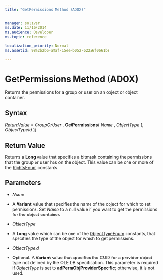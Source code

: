 ```yaml
---
title: "GetPermissions Method (ADOX)"
 
 
manager: soliver
ms.date: 11/16/2014
ms.audience: Developer
ms.topic: reference
  
localization_priority: Normal
ms.assetid: 98a2b2b6-a8af-15ee-b052-622a6f0661b9

---
```


# GetPermissions Method (ADOX)

Returns the permissions for a group or user on an object or object container.
  
## Syntax

 *ReturnValue*  =  *GroupOrUser*  . **GetPermissions**( *Name*  ,  *ObjectType*  [,  *ObjectTypeId*  ]) 
  
## Return Value

Returns a **Long** value that specifies a bitmask containing the permissions that the group or user has on the object. This value can be one or more of the [RightsEnum](rightsenum.md) constants. 
  
## Parameters

-  *Name* 
    
- A **Variant** value that specifies the name of the object for which to set permissions. Set  *Name*  to a null value if you want to get the permissions for the object container. 
    
-  *ObjectType* 
    
- A **Long** value which can be one of the [ObjectTypeEnum](objecttypeenum.md) constants, that specifies the type of the object for which to get permissions. 
    
-  *ObjectTypeId* 
    
- Optional. A **Variant** value that specifies the GUID for a provider object type not defined by the OLE DB specification. This parameter is required if  *ObjectType*  is set to **adPermObjProviderSpecific**; otherwise, it is not used. 
    

